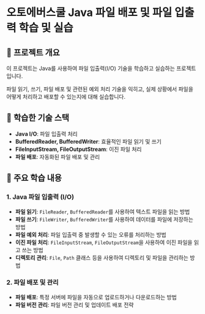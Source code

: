 # 오토에버스쿨 Java 파일 배포 및 파일 입출력 학습 및 실습

## 📖 프로젝트 개요
이 프로젝트는 Java를 사용하여 파일 입출력(I/O) 기술을 학습하고 실습하는 프로젝트입니다. 

파일 읽기, 쓰기, 파일 배포 및 관련된 예외 처리 기술을 익히고, 실제 상황에서 파일을 어떻게 처리하고 배포할 수 있는지에 대해 실습합니다.

## 🚀 학습한 기술 스택
- **Java I/O**: 파일 입출력 처리
- **BufferedReader, BufferedWriter**: 효율적인 파일 읽기 및 쓰기
- **FileInputStream, FileOutputStream**: 이진 파일 처리
- **파일 배포**: 자동화된 파일 배포 및 관리

## 🌟 주요 학습 내용
### 1. **Java 파일 입출력 (I/O)**
- **파일 읽기**: `FileReader`, `BufferedReader`를 사용하여 텍스트 파일을 읽는 방법
- **파일 쓰기**: `FileWriter`, `BufferedWriter`를 사용하여 데이터를 파일에 저장하는 방법
- **파일 예외 처리**: 파일 입출력 중 발생할 수 있는 오류를 처리하는 방법
- **이진 파일 처리**: `FileInputStream`, `FileOutputStream`을 사용하여 이진 파일을 읽고 쓰는 방법
- **디렉토리 관리**: `File`, `Path` 클래스 등을 사용하여 디렉토리 및 파일을 관리하는 방법

### 2. **파일 배포 및 관리**
- **파일 배포**: 특정 서버에 파일을 자동으로 업로드하거나 다운로드하는 방법
- **파일 버전 관리**: 파일 버전 관리 및 업데이트 배포 전략
